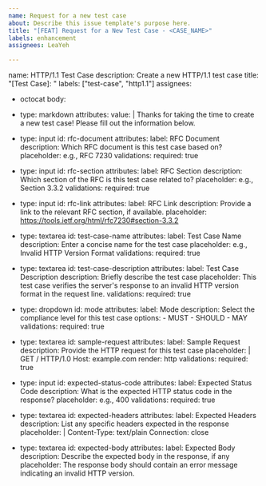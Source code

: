 ```yaml
---
name: Request for a new test case
about: Describe this issue template's purpose here.
title: "[FEAT] Request for a New Test Case - <CASE_NAME>"
labels: enhancement
assignees: LeaYeh

---
```


name: HTTP/1.1 Test Case
description: Create a new HTTP/1.1 test case
title: "[Test Case]: "
labels: ["test-case", "http1.1"]
assignees:
  - octocat
body:
  - type: markdown
    attributes:
      value: |
        Thanks for taking the time to create a new test case! Please fill out the information below.

  - type: input
    id: rfc-document
    attributes:
      label: RFC Document
      description: Which RFC document is this test case based on?
      placeholder: e.g., RFC 7230
    validations:
      required: true

  - type: input
    id: rfc-section
    attributes:
      label: RFC Section
      description: Which section of the RFC is this test case related to?
      placeholder: e.g., Section 3.3.2
    validations:
      required: true

  - type: input
    id: rfc-link
    attributes:
      label: RFC Link
      description: Provide a link to the relevant RFC section, if available.
      placeholder: https://tools.ietf.org/html/rfc7230#section-3.3.2

  - type: textarea
    id: test-case-name
    attributes:
      label: Test Case Name
      description: Enter a concise name for the test case
      placeholder: e.g., Invalid HTTP Version Format
    validations:
      required: true

  - type: textarea
    id: test-case-description
    attributes:
      label: Test Case Description
      description: Briefly describe the test case
      placeholder: This test case verifies the server's response to an invalid HTTP version format in the request line.
    validations:
      required: true

  - type: dropdown
    id: mode
    attributes:
      label: Mode
      description: Select the compliance level for this test case
      options:
        - MUST
        - SHOULD
        - MAY
    validations:
      required: true

  - type: textarea
    id: sample-request
    attributes:
      label: Sample Request
      description: Provide the HTTP request for this test case
      placeholder: |
        GET / HTTP/1.0
        Host: example.com
      render: http
    validations:
      required: true

  - type: input
    id: expected-status-code
    attributes:
      label: Expected Status Code
      description: What is the expected HTTP status code in the response?
      placeholder: e.g., 400
    validations:
      required: true

  - type: textarea
    id: expected-headers
    attributes:
      label: Expected Headers
      description: List any specific headers expected in the response
      placeholder: |
        Content-Type: text/plain
        Connection: close

  - type: textarea
    id: expected-body
    attributes:
      label: Expected Body
      description: Describe the expected body in the response, if any
      placeholder: The response body should contain an error message indicating an invalid HTTP version.
  

